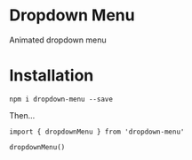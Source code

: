 # Dropdown Menu

Animated dropdown menu

# Installation

`npm i dropdown-menu --save`

Then...

```
import { dropdownMenu } from 'dropdown-menu'

dropdownMenu()
```
